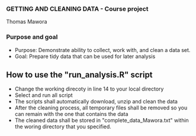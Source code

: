 ### GETTING AND CLEANING DATA - Course project
Thomas Mawora
### Purpose and goal
* Purpose: Demonstrate ability to collect, work with, and clean a data set.
* Goal: Prepare tidy data that can be used for later analysis


## How to use the "run_analysis.R" script
* Change the working direcoty in line 14 to your local directory
* Select and run all script
* The scripts shall automatically download, unzip and clean the data
* After the cleaning process, all temporary files shall be removed so you can remain with the one that contains the data
* The cleaned data shall be stored in "complete_data_Mawora.txt" within the woring directory that you specified.
